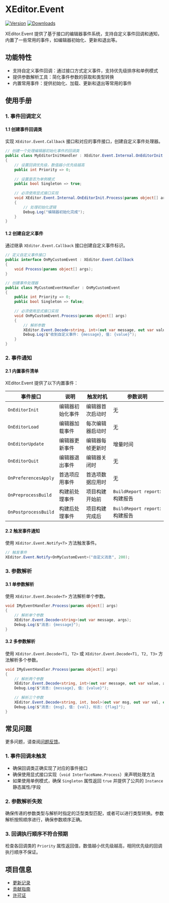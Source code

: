 # XEditor.Event

[![Version](https://img.shields.io/npm/v/et.u3d.util)](https://www.npmjs.com/package/et.u3d.util)
[![Downloads](https://img.shields.io/npm/dm/et.u3d.util)](https://www.npmjs.com/package/et.u3d.util)  

XEditor.Event 提供了基于接口的编辑器事件系统，支持自定义事件回调和通知，内置了一些常用的事件，如编辑器初始化、更新和退出等。

## 功能特性

- 支持自定义事件回调：通过接口方式定义事件，支持优先级排序和单例模式
- 提供参数解析工具：简化事件参数的获取和类型转换
- 内置常用事件：提供初始化、加载、更新和退出等常用的事件

## 使用手册

### 1. 事件回调定义

#### 1.1 创建事件回调类
实现 `XEditor.Event.Callback` 接口和对应的事件接口，创建自定义事件处理器。

```csharp
// 创建一个处理编辑器初始化事件的回调类
public class MyEditorInitHandler : XEditor.Event.Internal.OnEditorInit
{
    // 设置回调优先级，数值越小优先级越高
    public int Priority => 0;
    
    // 设置是否为单例模式
    public bool Singleton => true;
    
    // 必须使用显式接口实现
    void XEditor.Event.Internal.OnEditorInit.Process(params object[] args)
    {
        // 处理初始化逻辑
        Debug.Log("编辑器初始化完成");
    }
}
```

#### 1.2 创建自定义事件
通过继承 `XEditor.Event.Callback` 接口创建自定义事件标识。

```csharp
// 定义自定义事件接口
public interface OnMyCustomEvent : XEditor.Event.Callback
{
    void Process(params object[] args);
}

// 创建事件处理器
public class MyCustomEventHandler : OnMyCustomEvent
{
    public int Priority => 0;
    public bool Singleton => false;
    
    // 必须使用显式接口实现
    void OnMyCustomEvent.Process(params object[] args)
    {
        // 解析参数
        XEditor.Event.Decode<string, int>(out var message, out var value, args);
        Debug.Log($"收到自定义事件: {message}, 值: {value}");
    }
}
```

### 2. 事件通知

#### 2.1 内置事件清单
XEditor.Event 提供了以下内置事件：

| 事件接口 | 说明 | 触发时机 | 参数说明 |
|---------|------|---------|----------|
| `OnEditorInit` | 编辑器初始化事件 | 编辑器首次启动时 | 无 |
| `OnEditorLoad` | 编辑器加载事件 | 每次编辑器启动时 | 无 |
| `OnEditorUpdate` | 编辑器更新事件 | 编辑器每帧更新时 | 增量时间 |
| `OnEditorQuit` | 编辑器退出事件 | 编辑器关闭时 | 无 |
| `OnPreferencesApply` | 首选项应用事件 | 首选项数据应用时 | 无 |
| `OnPreprocessBuild` | 构建前处理事件 | 项目构建开始前 | `BuildReport report`: 构建报告 |
| `OnPostprocessBuild` | 构建后处理事件 | 项目构建完成后 | `BuildReport report`: 构建报告 |

#### 2.2 触发事件通知
使用 `XEditor.Event.Notify<T>` 方法触发事件。

```csharp
// 触发事件
XEditor.Event.Notify<OnMyCustomEvent>("自定义消息", 200);
```

### 3. 参数解析

#### 3.1 单参数解析
使用 `XEditor.Event.Decode<T>` 方法解析单个参数。

```csharp
void IMyEventHandler.Process(params object[] args)
{
    // 解析单个参数
    XEditor.Event.Decode<string>(out var message, args);
    Debug.Log($"消息: {message}");
}
```

#### 3.2 多参数解析
使用 `XEditor.Event.Decode<T1, T2>` 或 `XEditor.Event.Decode<T1, T2, T3>` 方法解析多个参数。

```csharp
void IMyEventHandler.Process(params object[] args)
{
    // 解析两个参数
    XEditor.Event.Decode<string, int>(out var message, out var value, args);
    Debug.Log($"消息: {message}, 值: {value}");
    
    // 解析三个参数
    XEditor.Event.Decode<string, int, bool>(out var msg, out var val, out var flag, args);
    Debug.Log($"消息: {msg}, 值: {val}, 标志: {flag}");
}
```

## 常见问题

更多问题，请查阅[问题反馈](../CONTRIBUTING.md#问题反馈)。

### 1. 事件回调未触发
- 确保回调类正确实现了对应的事件接口
- 确保使用显式接口实现（`void InterfaceName.Process`）来声明处理方法
- 如果使用单例模式，确保 `Singleton` 属性返回 `true` 并提供了公共的 `Instance` 静态属性/字段

### 2. 参数解析失败
确保传递的参数类型与解析时指定的泛型类型匹配，或者可以进行类型转换。参数解析按照顺序进行，确保参数顺序正确。

### 3. 回调执行顺序不符合预期
检查各回调类的 `Priority` 属性返回值，数值越小优先级越高，相同优先级的回调执行顺序不保证。

## 项目信息

- [更新记录](../CHANGELOG.md)
- [贡献指南](../CONTRIBUTING.md)
- [许可证](../LICENSE)
